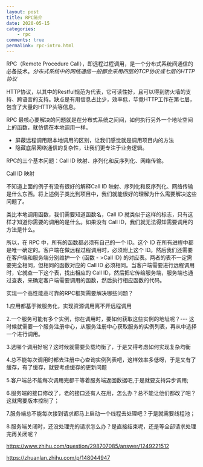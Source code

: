 ```yaml
---
layout: post
title: RPC简介
date: 2020-05-15
categories:
    - rpc
comments: true
permalink: rpc-intro.html
---
```


RPC（Remote Procedure Call），即远程过程调用，是一个分布式系统间通信的必备技术。*分布式系统中的网络通信一般都会采用四层的TCP协议或七层的HTTP协议*

HTTP协议，以其中的Restful规范为代表，它可读性好，且可以得到防火墙的支持、跨语言的支持。缺点是有用信息占比少，效率低，毕竟HTTP工作在第七层，包含了大量的HTTP头等信息。

RPC 最核心要解决的问题就是在分布式系统之间间，如何执行另外一个地址空间上的函数，就仿佛在本地调用一样。

- 屏蔽远程调用跟本地调用的区别，让我们感觉就是调用项目内的方法
- 隐藏底层网络通信的复杂性，让我们更专注于业务逻辑。

RPC的三个基本问题：Call ID 映射、序列化和反序列化、网络传输。

Call ID 映射

不知道上面的例子有没有很好的解释Call ID 映射、序列化和反序列化、网络传输是什么东西。将上述例子类比到项目中，我们就能很好的理解为什么需要解决这些问题了。

类比本地调用函数，我们需要知道函数名，Call ID 就类似于这样的标志，只有这样才知道你需要的调用的是什么。如果没有 Call ID，我们就无法得知需要调用的方法是什么。

所以，在 RPC 中，所有的函数都必须有自己的一个 ID。这个 ID 在所有进程中都是唯一确定的。客户端在做远程过程调用时，必须附上这个 ID。然后我们还需要在客户端和服务端分别维护一个 {函数 - >Call ID} 的对应表。两者的表不一定需要完全相同，但相同的函数对应的 Call ID 必须相同。当客户端需要进行远程调用时，它就查一下这个表，找出相应的 Call ID，然后把它传给服务端，服务端也通过查表，来确定客户端需要调用的函数，然后执行相应函数的代码。

实现一个高性能高可靠的RPC框架需要解决哪些问题？

1.应用都基于微服务化，实现资源调用离不开远程调用

2.一个服务可能有多个实例，你在调用时，要如何获取这些实例的地址呢？--- 这时候就需要一个服务注册中心，从服务注册中心获取服务的实例列表，再从中选择一个进行调用。

3.选哪个调用好呢？这时候就需要负载均衡了，于是又得考虑如何实现复杂均衡

4.总不能每次调用时都去注册中心查询实例列表吧，这样效率多低呀，于是又有了缓存，有了缓存，就要考虑缓存的更新问题

5.客户端总不能每次调用完都干等着服务端返回数据吧,于是就要支持异步调用;

6.服务端的接口修改了，老的接口还有人在用，怎么办？总不能让他们都改了吧？这就需要版本控制了；

7.服务端总不能每次接到请求都马上启动一个线程去处理吧？于是就需要线程池；

8.服务端关闭时，还没处理完的请求怎么办？是直接结束呢，还是等全部请求处理完再关闭呢？

https://www.zhihu.com/question/298707085/answer/1249221512

https://zhuanlan.zhihu.com/p/148044947
